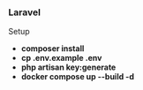 
### Laravel

   Setup

- **composer install** 
- **cp .env.example .env** 
- **php artisan key:generate**
- **docker compose up --build -d**

